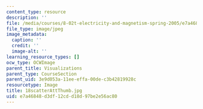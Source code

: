 ```yaml
---
content_type: resource
description: ''
file: /media/courses/8-02t-electricity-and-magnetism-spring-2005/e7a46848d3df12cdd18d97be2e56ac80_18scatterAttThumb.jpg
file_type: image/jpeg
image_metadata:
  caption: ''
  credit: ''
  image-alt: ''
learning_resource_types: []
ocw_type: OCWImage
parent_title: Visualizations
parent_type: CourseSection
parent_uid: 3e9d053a-11ee-effa-00de-c3b42819928c
resourcetype: Image
title: 18scatterAttThumb.jpg
uid: e7a46848-d3df-12cd-d18d-97be2e56ac80
---
```

